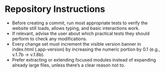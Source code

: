 # Repository Instructions
- Before creating a commit, run most appropriate tests to verify the website still loads, allows typing, and basic interactions work.
- If relevant, advise the user about which practical tests they should perform to check any modifications.
- Every change set must increment the visible version banner in index.html (.app-version) by increasing the numeric portion by 0.1 (e.g., v.1.7b → v.1.8b).
- Prefer extracting or extending focused modules instead of expanding already large files, unless there’s a clear reason not to.
